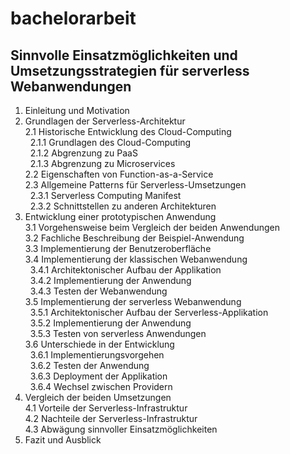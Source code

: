 # bachelorarbeit

## Sinnvolle Einsatzmöglichkeiten und Umsetzungsstrategien für serverless Webanwendungen

1. Einleitung und Motivation
2. Grundlagen der Serverless-Architektur
<br>2.1 Historische Entwicklung des Cloud-Computing
<br>&nbsp;&nbsp;2.1.1 Grundlagen des Cloud-Computing
<br>&nbsp;&nbsp;2.1.2 Abgrenzung zu PaaS
<br>&nbsp;&nbsp;2.1.3 Abgrenzung zu Microservices
<br>2.2 Eigenschaften von Function-as-a-Service
<br>2.3 Allgemeine Patterns für Serverless-Umsetzungen
<br>&nbsp;&nbsp;2.3.1 Serverless Computing Manifest
<br>&nbsp;&nbsp;2.3.2 Schnittstellen zu anderen Architekturen
3. Entwicklung einer prototypischen Anwendung
<br>3.1 Vorgehensweise beim Vergleich der beiden Anwendungen
<br>3.2 Fachliche Beschreibung der Beispiel-Anwendung
<br>3.3 Implementierung der Benutzeroberfläche
<br>3.4 Implementierung der klassischen Webanwendung
<br>&nbsp;&nbsp;3.4.1 Architektonischer Aufbau der Applikation
<br>&nbsp;&nbsp;3.4.2 Implementierung der Anwendung
<br>&nbsp;&nbsp;3.4.3 Testen der Webanwendung
<br>3.5 Implementierung der serverless Webanwendung
<br>&nbsp;&nbsp;3.5.1 Architektonischer Aufbau der Serverless-Applikation
<br>&nbsp;&nbsp;3.5.2 Implementierung der Anwendung
<br>&nbsp;&nbsp;3.5.3 Testen von serverless Anwendungen
<br>3.6 Unterschiede in der Entwicklung
<br>&nbsp;&nbsp;3.6.1 Implementierungsvorgehen
<br>&nbsp;&nbsp;3.6.2 Testen der Anwendung
<br>&nbsp;&nbsp;3.6.3 Deployment der Applikation
<br>&nbsp;&nbsp;3.6.4 Wechsel zwischen Providern
4. Vergleich der beiden Umsetzungen
<br>4.1 Vorteile der Serverless-Infrastruktur
<br>4.2 Nachteile der Serverless-Infrastruktur
<br>4.3 Abwägung sinnvoller Einsatzmöglichkeiten
5. Fazit und Ausblick